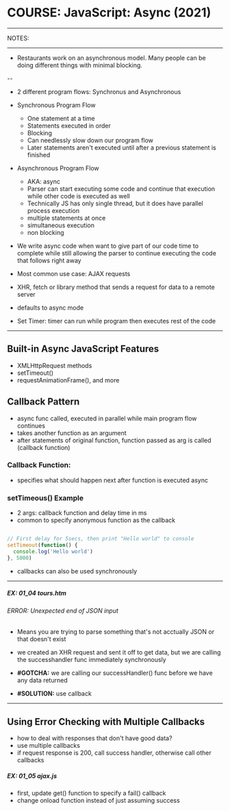 # COURSE: JavaScript: Async (2021)

---

NOTES:

---

- Restaurants work on an asynchronous model. Many people can be doing different things with minimal blocking.

--

- 2 different program flows: Synchronus and Asynchronous

- Synchronous Program Flow
  - One statement at a time
  - Statements executed in order
  - Blocking
  - Can needlessly slow down our program flow
  - Later statements aren't executed until after a previous statement is finished


- Asynchronous Program Flow
  - AKA: async
  - Parser can start executing some code and continue that execution while other code is executed as well
  - Technically JS has only single thread, but it does have parallel process execution
  - multiple statements at once
  - simultaneous execution
  - non blocking

- We write async code when want to give part of our code time to complete while still allowing the parser to continue executing the code that follows right away

- Most common use case: AJAX requests
- XHR, fetch or library method that sends a request for data to a remote server
- defaults to async mode

- Set Timer: timer can run while program then executes rest of the code


---

## Built-in Async JavaScript Features

- XMLHttpRequest methods
- setTimeout()
- requestAnimationFrame(), and more

## Callback Pattern

- async func called, executed in parallel while main program flow continues
- takes another function as an argument
- after statements of original function, function passed as arg is called (callback function)

### Callback Function:

- specifies what should happen next after function is executed async

### setTimeous() Example

- 2 args: callback function and delay time in ms
- common to specify anonymous function as the callback

```js

// First delay for 5secs, then print "Hello world" to console
setTimeout(function() {
  console.log('Hello world')
}, 5000)
```

- callbacks can also be used synchronously

---

##### EX: 01_04 tours.htm

###### ERROR: Unexpected end of JSON input

- Means you are trying to parse something that's not acctually JSON or that doesn't exist

- we created an XHR request and sent it off to get data, but we are calling the successhandler func immediately synchronously

- **#GOTCHA:** we are calling our successHandler() func before we have any data returned

- **#SOLUTION:** use callback


---

## Using Error Checking with Multiple Callbacks

- how to deal with responses that don't have good data?
- use multiple callbacks
- if request response is 200, call success handler, otherwise call other callbacks


##### EX: 01_05 ajax.js

- first, update get() function to specify a fail() callback
- change onload function instead of just assuming success


